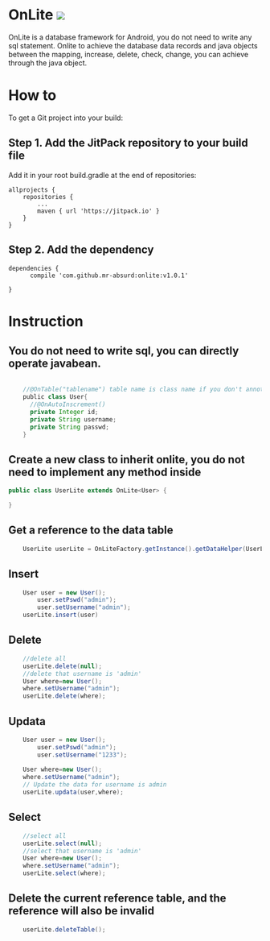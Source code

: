 # OnLite  [![](https://jitpack.io/v/mr-absurd/onlite.svg)](https://jitpack.io/#mr-absurd/onlite)
OnLite is a database framework for Android, you do not need to write any sql statement. Onlite to achieve the database data records and java objects between the mapping, increase, delete, check, change, you can achieve through the java object.
# How to
To get a Git project into your build:
## Step 1. Add the JitPack repository to your build file
Add it in your root build.gradle at the end of repositories:

	allprojects {
		repositories {
			...
			maven { url 'https://jitpack.io' }
		}
	}
  
## Step 2. Add the dependency

	dependencies {
          compile 'com.github.mr-absurd:onlite:v1.0.1'
          
	}
# Instruction
## You do not need to write sql, you can directly operate javabean.
```Java
    
    //@OnTable("tablename") table name is class name if you don't annotate.
    public class User{
      //@OnAutoInscrement() 
      private Integer id;
      private String username;
      private String passwd;
    }
```
## Create a new class to inherit onlite, you do not need to implement any method inside
```Java
public class UserLite extends OnLite<User> {

}
```
## Get a reference to the data table
```Java
	UserLite userLite = OnLiteFactory.getInstance().getDataHelper(UserLite.class, User.class);
```
## Insert
```Java
	User user = new User();
        user.setPswd("admin");
        user.setUsername("admin");
	userLite.insert(user)
```
## Delete
```Java
	//delete all
	userLite.delete(null);
	//delete that username is 'admin'
	User where=new User();
	where.setUsername("admin");
	userLite.delete(where);
```
## Updata
```Java
	User user = new User();
        user.setPswd("admin");
        user.setUsername("1233");
	
	User where=new User();
	where.setUsername("admin");
	// Update the data for username is admin
	userLite.updata(user,where);
```
## Select
```Java
	//select all
	userLite.select(null);
	//select that username is 'admin'
	User where=new User();
	where.setUsername("admin");
	userLite.select(where);
```
## Delete the current reference table, and the reference will also be invalid
```Java
 	userLite.deleteTable();
```
